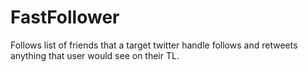 # FastFollower
Follows list of friends that a target twitter handle follows and retweets anything that user would see on their TL.
